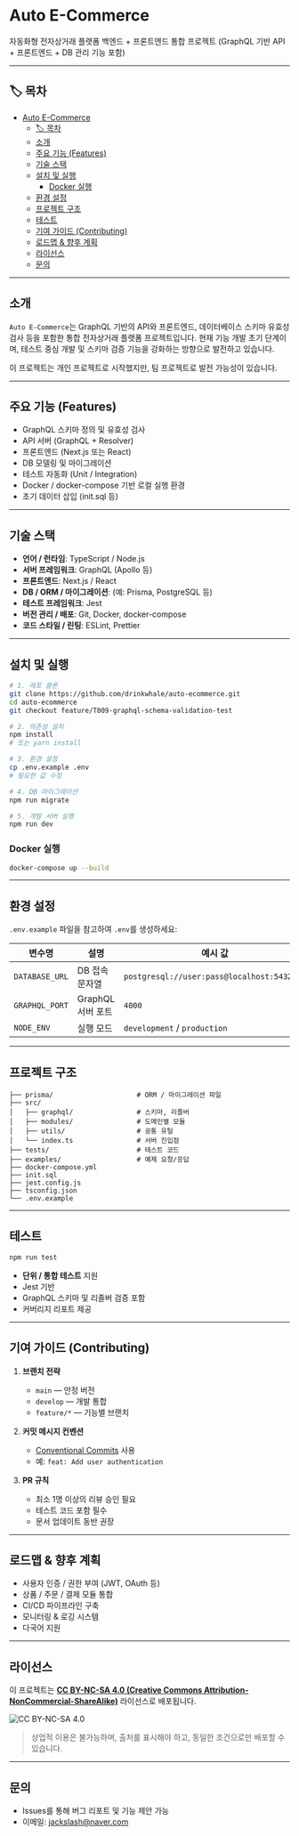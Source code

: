 # Auto E-Commerce

자동화형 전자상거래 플랫폼 백엔드 + 프론트엔드 통합 프로젝트
(GraphQL 기반 API + 프론트엔드 + DB 관리 기능 포함)

---

## 🏷️ 목차

- [Auto E-Commerce](#auto-e-commerce)
  - [🏷️ 목차](#️-목차)
  - [소개](#소개)
  - [주요 기능 (Features)](#주요-기능-features)
  - [기술 스택](#기술-스택)
  - [설치 및 실행](#설치-및-실행)
    - [Docker 실행](#docker-실행)
  - [환경 설정](#환경-설정)
  - [프로젝트 구조](#프로젝트-구조)
  - [테스트](#테스트)
  - [기여 가이드 (Contributing)](#기여-가이드-contributing)
  - [로드맵 \& 향후 계획](#로드맵--향후-계획)
  - [라이선스](#라이선스)
  - [문의](#문의)

---

## 소개

`Auto E-Commerce`는 GraphQL 기반의 API와 프론트엔드, 데이터베이스 스키마 유효성 검사 등을 포함한 통합 전자상거래 플랫폼 프로젝트입니다.
현재 기능 개발 초기 단계이며, 테스트 중심 개발 및 스키마 검증 기능을 강화하는 방향으로 발전하고 있습니다.

이 프로젝트는 개인 프로젝트로 시작했지만, 팀 프로젝트로 발전 가능성이 있습니다.

---

## 주요 기능 (Features)

- GraphQL 스키마 정의 및 유효성 검사
- API 서버 (GraphQL + Resolver)
- 프론트엔드 (Next.js 또는 React)
- DB 모델링 및 마이그레이션
- 테스트 자동화 (Unit / Integration)
- Docker / docker-compose 기반 로컬 실행 환경
- 초기 데이터 삽입 (init.sql 등)

---

## 기술 스택

- **언어 / 런타임**: TypeScript / Node.js
- **서버 프레임워크**: GraphQL (Apollo 등)
- **프론트엔드**: Next.js / React
- **DB / ORM / 마이그레이션**: (예: Prisma, PostgreSQL 등)
- **테스트 프레임워크**: Jest
- **버전 관리 / 배포**: Git, Docker, docker-compose
- **코드 스타일 / 린팅**: ESLint, Prettier

---

## 설치 및 실행

```bash
# 1. 레포 클론
git clone https://github.com/drinkwhale/auto-ecommerce.git
cd auto-ecommerce
git checkout feature/T009-graphql-schema-validation-test

# 2. 의존성 설치
npm install
# 또는 yarn install

# 3. 환경 설정
cp .env.example .env
# 필요한 값 수정

# 4. DB 마이그레이션
npm run migrate

# 5. 개발 서버 실행
npm run dev
```

### Docker 실행

```bash
docker-compose up --build
```

---

## 환경 설정

`.env.example` 파일을 참고하여 `.env`를 생성하세요:

| 변수명 | 설명 | 예시 값 |
|---|---|---|
| `DATABASE_URL` | DB 접속 문자열 | `postgresql://user:pass@localhost:5432/db` |
| `GRAPHQL_PORT` | GraphQL 서버 포트 | `4000` |
| `NODE_ENV` | 실행 모드 | `development` / `production` |

---

## 프로젝트 구조

```plaintext
├── prisma/                     # ORM / 마이그레이션 파일
├── src/
│   ├── graphql/                # 스키마, 리졸버
│   ├── modules/                # 도메인별 모듈
│   ├── utils/                  # 공통 유틸
│   └── index.ts                # 서버 진입점
├── tests/                      # 테스트 코드
├── examples/                   # 예제 요청/응답
├── docker-compose.yml
├── init.sql
├── jest.config.js
├── tsconfig.json
└── .env.example
```

---

## 테스트

```bash
npm run test
```

- **단위 / 통합 테스트** 지원
- Jest 기반
- GraphQL 스키마 및 리졸버 검증 포함
- 커버리지 리포트 제공

---

## 기여 가이드 (Contributing)

1. **브랜치 전략**
   - `main` — 안정 버전
   - `develop` — 개발 통합
   - `feature/*` — 기능별 브랜치

2. **커밋 메시지 컨벤션**
   - [Conventional Commits](https://www.conventionalcommits.org/) 사용
   - 예: `feat: Add user authentication`

3. **PR 규칙**
   - 최소 1명 이상의 리뷰 승인 필요
   - 테스트 코드 포함 필수
   - 문서 업데이트 동반 권장

---

## 로드맵 & 향후 계획

- 사용자 인증 / 권한 부여 (JWT, OAuth 등)
- 상품 / 주문 / 결제 모듈 통합
- CI/CD 파이프라인 구축
- 모니터링 & 로깅 시스템
- 다국어 지원

---

## 라이선스

이 프로젝트는 **[CC BY-NC-SA 4.0 (Creative Commons Attribution-NonCommercial-ShareAlike)](https://creativecommons.org/licenses/by-nc-sa/4.0/deed.ko)** 라이선스로 배포됩니다.

![CC BY-NC-SA 4.0](https://licensebuttons.net/l/by-nc-sa/4.0/88x31.png)

> 상업적 이용은 불가능하며, 출처를 표시해야 하고, 동일한 조건으로만 배포할 수 있습니다.

---

## 문의

- Issues를 통해 버그 리포트 및 기능 제안 가능
- 이메일: jackslash@naver.com
